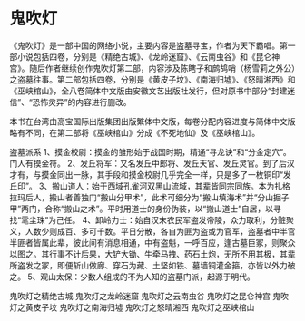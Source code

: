 # 鬼吹灯


《鬼吹灯》是一部中国的网络小说，主要内容是盗墓寻宝，作者为天下霸唱。第一部小说包括四卷，分别是《精绝古城》、《龙岭迷窟》、《云南虫谷》和《昆仑神宫》。随后作者继续创作鬼吹灯第二部，内容涉及陈瞎子和鹧鸪哨（杨雪莉之外公）之盗墓往事。第二部包括四卷，分别是《黄皮子坟》、《南海归墟》、《怒晴湘西》和《巫峡棺山》，全八卷简体中文版由安徽文艺出版社发行，但对原书中部分“封建迷信”、“恐怖灵异”的内容进行删改。

本书在台湾由高宝国际出版集团出版繁体中文版，每卷分配内容进度与简体中文版略有不同，在第二部将《巫峡棺山》分成《不死地仙》及《巫峡棺山》。


盗墓派系
1、摸金校尉：摸金的雏形始于战国时期，精通“寻龙诀”和“分金定穴”。门人有摸金符。
2、发丘将军：又名发丘中郎将、发丘天官、发丘灵官。到了后汉才有，与摸金同出一脉，其手段和摸金校尉几乎完全一样，只是多了一枚铜印“发丘印”。
3、搬山道人：始于西域孔雀河双黑山流域，其辈皆同宗同族。本为扎格拉玛后人，搬山者善独门“搬山分甲术”，此术可细分为“搬山填海术”并“分山掘子甲”两门，合称“搬山之术”。平时用道士的身份伪装，以“搬山道士”自居，以寻找“雮尘珠”为己任。
4、卸岭力士：始自汉末农民军盗发帝陵，众力取利，分赃聚义，人数少则成百、多可千数。平日分散，各自为匪为盗或为官军，盗墓者中半官半匪者皆属此辈，彼此间有消息相通，中有盗魁，一呼百应，逢古墓巨冢，则聚众以图之。其行事不计后果，大铲大锄、牛牵马拽、药石土炮，无所不用其极，其辈所盗发之冢，即便斩山做廊、穿石为藏、土坚如铁、墓墙铜灌金箍，亦皆以外力破之。
5、观山太保：少数人组成的不为人知的盗墓门派，起源于明代。



鬼吹灯之精绝古城
鬼吹灯之龙岭迷窟
鬼吹灯之云南虫谷
鬼吹灯之昆仑神宫
鬼吹灯之黄皮子坟
鬼吹灯之南海归墟
鬼吹灯之怒晴湘西
鬼吹灯之巫峡棺山



